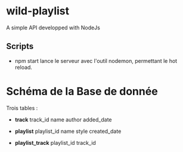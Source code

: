 # wild-playlist

A simple API developped with NodeJs

## Scripts

- npm start
  lance le serveur avec l'outil nodemon, permettant le hot reload.

# Schéma de la Base de donnée

Trois tables :

- **track**
  track_id
  name
  author
  added_date

* **playlist**
  playlist_id
  name
  style
  created_date

- **playlist_track**
  playlist_id
  track_id
